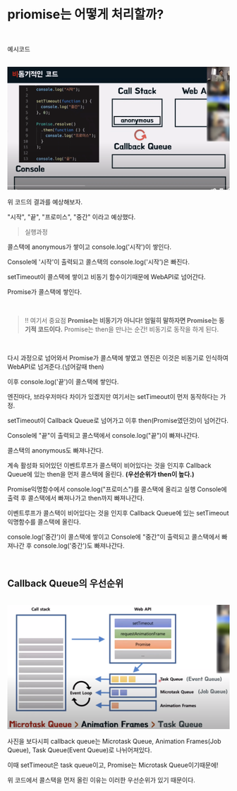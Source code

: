 # priomise는 어떻게 처리할까?

<br>

예시코드

<br>

<img src="./promise비동기1.png">

위 코드의 결과를 예상해보자.

"시작", "끝", "프로미스", "중간" 이라고 예상했다.

> 실행과정

콜스택에 anonymous가 쌓이고 console.log('시작')이 쌓인다.

Console에 '시작'이 출력되고 콜스택의 console.log('시작')은 빠진다.

setTimeout이 콜스택에 쌓이고 비동기 함수이기때문에 WebAPI로 넘어간다.

Promise가 콜스택에 쌓인다. 

<br>


>!! 여기서 중요점 **Promise는 비동기가 아니다! 엄밀히 말하자면 Promise는 동기적 코드이다.**
> Promise는 then을 만나는 순간! 비동기로 동작을 하게 된다.

<br>

다시 과정으로 넘어와서 Promise가 콜스택에 쌓였고 엔진은 이것은 비동기로 인식하여 WebAPI로 넘겨준다.(넘어갈때 then)

이후 console.log('끝')이 콜스택에 쌓인다.

엔진마다, 브라우저마다 차이가 있겠지만 여기서는 setTimeout이 먼저 동작하다는 가정.

setTimeout이 Callback Queue로 넘어가고 이후 then(Promise였던것)이 넘어간다.

Console에 "끝"이 출력되고 콜스택에서 console.log("끝")이 빠져나간다.

콜스택의 anonymous도 빠져나간다.

계속 활성화 되어있던 이벤트루프가 콜스택이 비어있다는 것을 인지후 Callback Queue에 있는 then을 먼저 콜스택에 올린다. **(우선순위가 then이 높다.)**

Promise익명함수에서 console.log("프로미스")를 콜스택에 올리고 실행 Console에 출력 후 콜스택에서 빠져나가고  then까지 빠져나간다.

이벤트루프가 콜스택이 비어있다는 것을 인지후 Callback Queue에 있는 setTimeout 익명함수를 콜스택에 올린다. 

console.log('중간')이 콜스택에 쌓이고 Console에 "중간"이 출력되고 콜스택에서 빠져나간 후  console.log('중간')도 빠져나간다.

<br> 

## Callback Queue의 우선순위

<br>

<img src="./CallbackQueue우선순위.png">

사진을 보다시피 callback queue는 Microtask Queue, Animation Frames(Job Queue), Task Queue(Event Queue)로 나뉘어져있다.

이때 setTimeout은 task queue이고, Promise는 Microtask Queue이기때문에!

위 코드에서 콜스택을 먼저 올린 이유는 이러한 우선순위가 있기 때문이다.